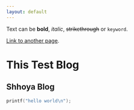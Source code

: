 ```yaml
---
layout: default
---
```


Text can be **bold**, _italic_, ~~strikethrough~~ or `keyword`.

[Link to another page](./another-page.html).

# This Test Blog

## Shhoya Blog

```c
printf("hello world\n");
```

